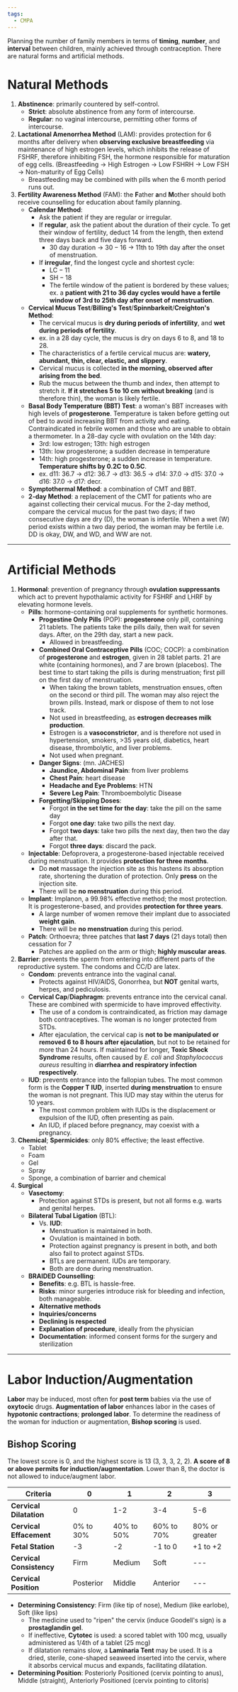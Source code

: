 ```yaml
---
tags:
  - CMPA
---
```

Planning the number of family members in terms of **timing**, **number**, and **interval** between children, mainly achieved through contraception. There are natural forms and artificial methods.
# Natural Methods
1. **Abstinence**: primarily countered by self-control.
	- **Strict**: absolute abstinence from any form of intercourse.
	- **Regular**: no vaginal intercourse, permitting other forms of intercourse.
2. **Lactational Amenorrhea Method** (LAM): provides protection for 6 months after delivery when **observing exclusive breastfeeding** via maintenance of high estrogen levels, which inhibits the release of FSHRF, therefore inhibiting FSH, the hormone responsible for maturation of egg cells. (Breastfeeding -> High Estrogen -> Low FSHRH -> Low FSH -> Non-maturity of Egg Cells)
	- Breastfeeding may be combined with pills when the 6 month period runs out.
3. **Fertility Awareness Method** (FAM): the **F**ather **a**nd **M**other should both receive counselling for education about family planning.
	- **Calendar Method**:
		- Ask the patient if they are regular or irregular.
		- If **regular**, ask the patient about the duration of their cycle. To get their window of fertility, deduct 14 from the length, then extend three days back and five days forward.
			- 30 day duration -> $30 - 16$ -> 11th to 19th day after the onset of menstruation.
		- If **irregular**, find the longest cycle and shortest cycle:
			- $\text{LC} - 11$
			- $\text{SH} - 18$
			- The fertile window of the patient is bordered by these values; ex. a **patient with 21 to 36 day cycles would have a fertile window of 3rd to 25th day after onset of menstruation**.
	- **Cervical Mucus Test**/**Billing's Test**/**Spinnbarkeit**/**Creighton's Method**:
		- The cervical mucus is **dry during periods of infertility**, and **wet during periods of fertility**.
		- ex. in a 28 day cycle, the mucus is dry on days 6 to 8, and 18 to 28.
		- The characteristics of a fertile cervical mucus are: **watery, abundant, thin, clear, elastic, and slippery**.
		- Cervical mucus is collected **in the morning, observed after arising from the bed**.
		- Rub the mucus between the thumb and index, then attempt to stretch it. **If it stretches 5 to 10 cm without breaking** (and is therefore thin), the woman is likely fertile.
	- **Basal Body Temperature (BBT) Test**: a woman's BBT increases with high levels of **progesterone**. Temperature is taken before getting out of bed to avoid increasing BBT from activity and eating. Contraindicated in febrile women and those who are unable to obtain a thermometer. In a 28-day cycle with ovulation on the 14th day:
		- 3rd: low estrogen; 13th: high estrogen
		- 13th: low progesterone; a sudden decrease in temperature
		- 14th: high progesterone; a sudden increase in temperature. **Temperature shifts by 0.2C to 0.5C**.
		- ex. d11: 36.7 -> d12: 36.7 -> d13: 36.5 -> d14: 37.0 -> d15: 37.0 -> d16: 37.0 -> d17: decr.
	- **Symptothermal Method**: a combination of CMT and BBT.
	- **2-day Method**: a replacement of the CMT for patients who are against collecting their cervical mucus. For the 2-day method, compare the cervical mucus for the past two days; if two consecutive days are dry (D), the woman is infertile. When a wet (W) period exists within a two day period, the woman may be fertile i.e. DD is okay, DW, and WD, and WW are not.
___
# Artificial Methods
1. **Hormonal**: prevention of pregnancy through **ovulation suppressants** which act to prevent hypothalamic activity for FSHRF and LHRF by elevating hormone levels.
	- **Pills**: hormone-containing oral supplements for synthetic hormones.
		- **Progestine Only Pills** (POP): **progesterone** only pill, containing 21 tablets. The patients take the pills daily, then wait for seven days. After, on the 29th day, start a new pack.
			- Allowed in breastfeeding.
		- **Combined Oral Contraceptive Pills** (COC; COCP): a combination of **progesterone** and **estrogen**, given in 28 tablet parts. 21 are white (containing hormones), and 7 are brown (placebos). The best time to start taking the pills is during menstruation; first pill on the first day of menstruation.
			- When taking the brown tablets, menstruation ensues, often on the second or third pill. The woman may also reject the brown pills. Instead, mark or dispose of them to not lose track.
			- Not used in breastfeeding, as **estrogen decreases milk production**.
			- Estrogen is a **vasoconstrictor**, and is therefore not used in hypertension, smokers, >35 years old, diabetics, heart disease, thrombolytic, and liver problems.
			- Not used when pregnant.
		- **Danger Signs**: (mn. JACHES)
			- **Jaundice, Abdominal Pain**: from liver problems
			- **Chest Pain**: heart disease
			- **Headache and Eye Problems**: HTN
			- **Severe Leg Pain**: Thromboembolytic Disease
		- **Forgetting/Skipping Doses**:
			- Forgot **in the set time for the day**: take the pill on the same day
			- Forgot **one day**: take two pills the next day.
			- Forgot **two days**: take two pills the next day, then two the day after that.
			- Forgot **three days**: discard the pack.
	- **Injectable**: Defoprovera, a progesterone-based injectable received during menstruation. It provides **protection for three months**.
		- Do **not** massage the injection site as this hastens its absorption rate, shortening the duration of protection. Only **press** on the injection site.
		- There will be **no menstruation** during this period.
	- **Implant**: Implanon, a 99.98% effective method; the most protection. It is progesterone-based, and provides **protection for three years**.
		- A large number of women remove their implant due to associated **weight gain**.
		- There will be **no menstruation** during this period.
	- **Patch**: Orthoevra; three patches that **last 7 days** (21 days total) then cessation for 7 
		- Patches are applied on the arm or thigh; **highly muscular areas**.
2. **Barrier**: prevents the sperm from entering into different parts of the reproductive system. The condoms and CC/D are latex.
	- **Condom**: prevents entrance into the vaginal canal.
		- Protects against HIV/AIDS, Gonorrhea, but **NOT** genital warts, herpes, and pediculosis.
	- **Cervical Cap**/**Diaphragm**: prevents entrance into the cervical canal. These are combined with spermicide to have improved effectivity.
		- The use of a condom is contraindicated, as friction may damage both contraceptives. The woman is no longer protected from STDs.
		- After ejaculation, the cervical cap is **not to be manipulated or removed 6 to 8 hours after ejaculation**, but not to be retained for more than 24 hours. If maintained for longer, **Toxic Shock Syndrome** results, often caused by *E. coli* and *Staphylococcus aureus* resulting in **diarrhea and respiratory infection respectively**.
	- **IUD**: prevents entrance into the fallopian tubes. The most common form is the **Copper T IUD**, inserted **during menstruation** to ensure the woman is not pregnant. This IUD may stay within the uterus for 10 years.
		- The most common problem with IUDs is the displacement or expulsion of the IUD, often presenting as pain.
		- An IUD, if placed before pregnancy, may coexist with a pregnancy.
3. **Chemical**; **Spermicides**: only 80% effective; the least effective.
	- Tablet
	- Foam
	- Gel
	- Spray
	- Sponge, a combination of barrier and chemical
4. **Surgical**
	- **Vasectomy**:
		- Protection against STDs is present, but not all forms e.g. warts and genital herpes.
	- **Bilateral Tubal Ligation** (BTL): 
		- Vs. **IUD**:
			- Menstruation is maintained in both.
			- Ovulation is maintained in both.
			- Protection against pregnancy is present in both, and both also fail to protect against STDs.
			- BTLs are permanent. IUDs are temporary.
			- Both are done during menstruation.
	- **BRAIDED Counselling**:
		- **Benefits**: e.g. BTL is hassle-free.
		- **Risks**: minor surgeries introduce risk for bleeding and infection, both manageable.
		- **Alternative methods** 
		- **Inquiries/concerns**
		- **Declining is respected**
		- **Explanation of procedure**, ideally from the physician
		- **Documentation**: informed consent forms for the surgery and sterilization
___
# Labor Induction/Augmentation
**Labor** may be induced, most often for **post term** babies via the use of **oxytocic** drugs. **Augmentation of labor** enhances labor in the cases of **hypotonic contractions**; **prolonged labor**. To determine the readiness of the woman for induction or augmentation, **Bishop scoring** is used.
## Bishop Scoring
The lowest score is 0, and the highest score is 13 (3, 3, 3, 2, 2). **A score of 8 or above permits for induction/augmentation**. Lower than 8, the doctor is not allowed to induce/augment labor.

| Criteria                 | 0         | 1          | 2          | 3              |
| ------------------------ | --------- | ---------- | ---------- | -------------- |
| **Cervical Dilatation**  | 0         | 1-2        | 3-4        | 5-6            |
| **Cervical Effacement**  | 0% to 30% | 40% to 50% | 60% to 70% | 80% or greater |
| **Fetal Station**        | -3        | -2         | -1 to 0    | +1 to +2       |
| **Cervical Consistency** | Firm      | Medium     | Soft       | ---            |
| **Cervical Position**    | Posterior | Middle     | Anterior   | ---            |
- **Determining Consistency**: Firm (like tip of nose), Medium (like earlobe), Soft (like lips)
	- The medicine used to "ripen" the cervix (induce Goodell's sign) is a **prostaglandin gel**.
	- If ineffective, **Cytotec** is used: a scored tablet with 100 mcg, usually administered as 1/4th of a tablet (25 mcg)
	- If dilatation remains slow, a **Laminaria Tent** may be used. It is a dried, sterile, cone-shaped seaweed inserted into the cervix, where it absorbs cervical mucus and expands, facilitating dilatation.
- **Determining Position**: Posteriorly Positioned (cervix pointing to anus), Middle (straight), Anteriorly Positioned (cervix pointing to clitoris)



